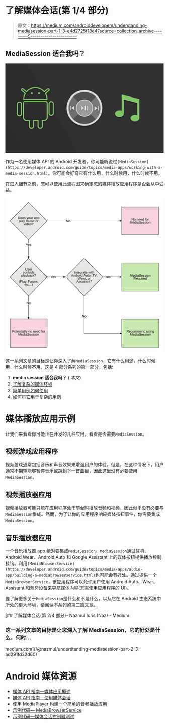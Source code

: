 # 了解媒体会话(第 1/4 部分)

> 原文：<https://medium.com/androiddevelopers/understanding-mediasession-part-1-3-e4d2725f18e4?source=collection_archive---------5----------------------->

## MediaSession 适合我吗？

![](img/a898da06cbe59f6ec22686f20f13132e.png)

作为一名使用媒体 API 的 Android 开发者，你可能听说过`[MediaSession](https://developer.android.com/guide/topics/media-apps/working-with-a-media-session.html)`。你可能会好奇它有什么用，什么时候用，什么时候不用。

在进入细节之前，您可以使用此流程图来确定您的媒体播放应用程序是否会从中受益。

![](img/8412627c9e9c0c0537e05e249a4f4530.png)

这一系列文章的目标是让你深入了解`MediaSession`，它有什么用途，什么时候用，什么时候不用。这是 4 部分系列的第一部分，包括:

1.  **media session 适合我吗？** ( *本文*)
2.  [了解复杂的媒体环境](/@nazmul/understanding-mediasession-part-2-3-ad291fd32d60)
3.  [简单用例如何使用](/@nazmul/understanding-mediasession-part-2-3-b4919583a82)
4.  [如何将它用于复杂的用例](/@nazmul/understanding-mediasession-part-4-4-dcc77c535f99)

# 媒体播放应用示例

让我们来看看你可能正在开发的几种应用，看看是否需要`MediaSession`。

## 视频游戏应用程序

视频游戏通常包括音乐和声音效果来增强用户的体验，但是，在这种情况下，用户通常不期望能够暂停音乐或跳到下一首曲目，因此这里没有必要使用`MediaSession`。

## **视频播放器应用**

视频播放器可能只能在应用程序处于前台时播放音频和视频，因此似乎没有必要与`MediaSession`集成。然而，为了让你的应用程序响应媒体按钮事件，你需要集成`MediaSession`。

## **音乐播放器应用**

一个音乐播放器 app 绝对要集成`MediaSession`。`MediaSession`通过耳机、Android Wear、Android Auto 和 Google Assistant 上的媒体按钮提供播放控制挂钩。利用`[MediaBrowserService](https://developer.android.com/guide/topics/media-apps/audio-app/building-a-mediabrowserservice.html)`也可能会有好处。通过提供一个`MediaBrowserService`，该应用程序可以允许用户使用 Android Auto、Wear、Assistant 和蓝牙设备来导航媒体内容(无需使用应用程序的 UI)。

要了解更多关于`MediaSession`是什么和不是什么，以及它在 Android 生态系统中所处的更大环境，请阅读本系列的第二篇文章[。](/@nazmul/understanding-mediasession-part-2-3-ad291fd32d60)

[](/@nazmul/understanding-mediasession-part-2-3-ad291fd32d60) [## 了解媒体会话(第 2/4 部分)- Nazmul Idris (Naz) - Medium

### 这一系列文章的目标是让您深入了解 MediaSession，它的好处是什么，何时…

medium.com](/@nazmul/understanding-mediasession-part-2-3-ad291fd32d60) 

# Android 媒体资源

*   [媒体 API 指南—媒体应用概述](https://developer.android.com/guide/topics/media-apps/media-apps-overview.html)
*   [媒体 API 指南—使用媒体会话](https://developer.android.com/guide/topics/media-apps/working-with-a-media-session.html)
*   [使用 MediaPlayer 构建一个简单的音频播放应用](/google-developers/building-a-simple-audio-app-in-android-part-1-3-c14d1a66e0f1)
*   [示例代码— MediaBrowserService](https://github.com/googlesamples/android-MediaBrowserService)
*   [示例代码—媒体会话控制器测试](https://github.com/googlesamples/android-media-controller)